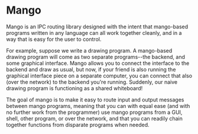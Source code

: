 # Mango

Mango is an IPC routing library designed with the intent that
mango-based programs written in any language can all work together
cleanly, and in a way that is easy for the user to control.

For example, suppose we write a drawing program.  A mango-based
drawing program will come as two separate programs--the backend, and
some graphical interface.  Mango allows you to connect the interface
to the backend and draw as usual, but now, if your friend is also
running the graphical interface piece on a separate computer, you can
connect that also (over the network) to the backend you're running.
Suddenly, our naive drawing program is functioning as a shared
whiteboard!  

The goal of mango is to make it easy to route input and output
messages between mango programs, meaning that you can with equal ease
(and with no further work from the programmer) use mango programs from
a GUI, shell, other program, or over the network, and that you can
readily chain together functions from disparate programs when needed.